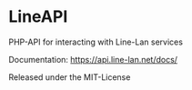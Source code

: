 # LineAPI
PHP-API for interacting with Line-Lan services

Documentation: https://api.line-lan.net/docs/

Released under the MIT-License
